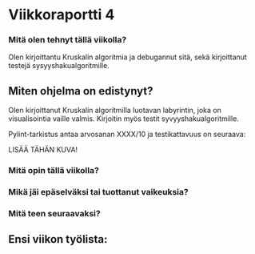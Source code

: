 # Viikkoraportti 4

### Mitä olen tehnyt tällä viikolla?

Olen kirjoittantu Kruskalin algoritmia ja debugannut sitä, sekä kirjoittanut testejä sysyyshakualgoritmille.


## Miten ohjelma on edistynyt?


Olen kirjoittanut Kruskalin algoritmilla luotavan labyrintin, joka on visualisointia vaille valmis. Kirjoitin myös testit syvyyshakualgoritmille.

Pylint-tarkistus antaa arvosanan XXXX/10 ja testikattavuus on seuraava:

LISÄÄ TÄHÄN KUVA!


### Mitä opin tällä viikolla?




### Mikä jäi epäselväksi tai tuottanut vaikeuksia? 



### Mitä teen seuraavaksi?

Ensi viikon työlista:
-
